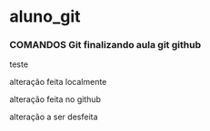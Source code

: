 # aluno_git
### COMANDOS Git finalizando aula git github
teste

alteração feita localmente

alteração feita no github

alteração a ser desfeita
